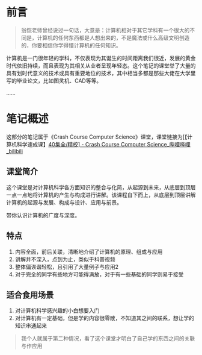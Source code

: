 # 前言

> 翁恺老师曾经说过一句话，大意是：计算机相对于其它学科有一个很大的不同是，计算机的任何东西都是人想出来的，不是魔法或什么高级文明创造的，你要相信你学得懂计算机的任何知识。

计算机是一门很年轻的学科，不仅表现为其诞生的时间距离我们很近，发展的黄金时代依旧持续，而且表现为其相关从业者呈现年轻态。这个笔记的课堂举了大量的具有划时代意义的技术或具有重要地位的技术，其中相当多都是那些大佬在大学里写的毕业论文，比如图灵机、CAD等等。

......

# 笔记概述

这部分的笔记属于《Crash Course Computer Science》课堂，课堂链接为[【计算机科学速成课】[40集全/精校\] - Crash Course Computer Science_哔哩哔哩_bilibili](https://www.bilibili.com/video/BV1EW411u7th/?vd_source=0a162b815969683030296b1fac5801b7)

## 课堂简介

这个课堂是对计算机科学各方面知识的整合与化简，从起源到未来，从底层到顶层一点一点地将计算机的产生与构成进行讲解。该课程自下而上，从底层到顶层讲解计算机的起源与发展、构成与设计、应用与前景。

带你认识计算机的广度与深度。

## 特点

1. 内容全面，前后关联，清晰地介绍了计算机的原理、组成与应用
2. 讲解并不深入，点到为止，类似于科普视频
3. 整体偏诙谐轻松，且引用了大量例子与应用2
4. 对于完全的同学有些地方可能得满放，对于有一些基础的同学则易于接受

## 适合食用场景

1. 对计算机科学感兴趣的小白想要入门
2. 对计算机有一定基础，但是学的内容很零散，不知道其之间的联系，想让学的知识串通起来

> 我个人就属于第二种情况，看了这个课堂才明白了自己学的东西之间的关联与作应用